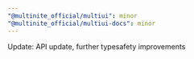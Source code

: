 ```yaml
---
"@multinite_official/multiui": minor
"@multinite_official/multiui-docs": minor
---
```


Update: API update, further typesafety improvements
